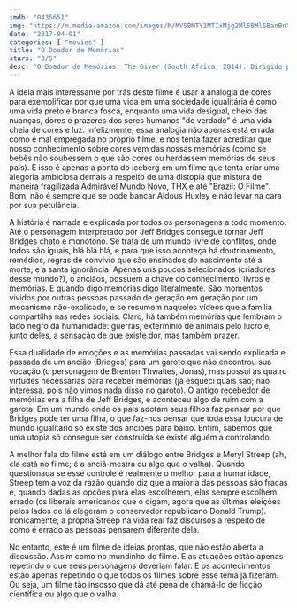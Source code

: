 ```yaml
---
imdb: "0435651"
img: "https://m.media-amazon.com/images/M/MV5BMTY1MTIxMjg2Ml5BMl5BanBnXkFtZTgwMjUyNzgwMjE@._V1_SY150_CR0,0,101,150_.jpg"
date: "2017-04-01"
categories: [ "movies" ]
title: "O Doador de Memórias"
stars: "3/5"
desc: "O Doador de Memórias. The Giver (South Africa, 2014). Dirigido por Phillip Noyce. Escrito por Michael Mitnick, Robert B. Weide, Lois Lowry. Com Jeff Bridges (The Giver), Meryl Streep (Chief Elder), Brenton Thwaites (Jonas), Alexander Skarsgård (Father), Katie Holmes (Mother), Odeya Rush (Fiona), Cameron Monaghan (Asher), Taylor Swift (Rosemary), Emma Tremblay (Lilly)."
---
```

A ideia mais interessante por trás deste filme é usar a analogia de cores para exemplificar por que uma vida em uma sociedade igualitária é como uma vida preto e branca fosca, enquanto uma vida desigual, cheio das nuanças, dores e prazeres dos seres humanos "de verdade" é uma vida cheia de cores e luz. Infelizmente, essa analogia não apenas está errada como é mal empregada no próprio filme, e nos tenta fazer acreditar que nosso conhecimento sobre cores vem das nossas memórias (como se bebês não soubessem o que são cores ou herdassem memórias de seus pais). E isso é apenas a ponta do iceberg em um filme que tenta criar uma alegoria ambiciosa demais a respeito de uma distopia que mistura de maneira fragilizada Admirável Mundo Novo, THX e até "Brazil: O Filme". Bom, não é sempre que se pode bancar Aldous Huxley e não levar na cara por sua petulância.

A história é narrada e explicada por todos os personagens a todo momento. Até o personagem interpretado por Jeff Bridges consegue tornar Jeff Bridges chato e monótono. Se trata de um mundo livre de conflitos, onde todos são iguais, blá blá blá, e para que isso aconteça há doutrinamento, remédios, regras de convívio que são ensinados do nascimento até a morte, e a santa ignorância. Apenas uns poucos selecionados (criadores desse mundo?), o anciãos, possuem a chave do conhecimento: livros e memórias. E quando digo memórias digo literalmente. São momentos vividos por outras pessoas passado de geração em geração por um mecanismo não-explicado, e se resumem naqueles vídeos que a família compartilha nas redes sociais. Claro, há também memórias que lembram o lado negro da humanidade: guerras, extermínio de animais pelo lucro e, junto deles, a sensação de que existe dor, mas também prazer.

Essa dualidade de emoções e as memórias passadas vai sendo explicada e passada de um ancião (Bridges) para um garoto que não encontrou sua vocação (o personagem de Brenton Thwaites, Jonas), mas possui as quatro virtudes necessárias para receber memórias (já esqueci quais são; não interessa, pois não vimos nada disso no garoto). O antigo recebedor de memórias era a filha de Jeff Bridges, e aconteceu algo de ruim com a garota. Em um mundo onde os pais adotam seus filhos faz pensar por que Bridges pode ter uma filha, o que faz-nos pensar que toda essa loucura de mundo igualitário só existe dos anciões para baixo. Enfim, sabemos que uma utopia só consegue ser construída se existe alguém a controlando.

A melhor fala do filme está em um diálogo entre Bridges e Meryl Streep (ah, ela está no filme; é a anciã-mestra ou algo que o valha). Quando questionada se esse controle é realmente o melhor para a humanidade, Streep tem a voz da razão quando diz que a maioria das pessoas são fracas e, quando dadas as opções para elas escolherem, elas sempre escolhem errado (os liberais americanos que o digam, agora que as últimas eleições pelos lados de lá elegeram o conservador republicano Donald Trump). Ironicamente, a própria Streep na vida real faz discursos a respeito de como é errado as pessoas pensarem diferente dela.

No entanto, este é um filme de ideias prontas, que não estão aberta a discussão. Assim como no mundinho do filme. E as atuações estão apenas repetindo o que seus personagens deveriam falar. E os acontecimentos estão apenas repetindo o que todos os filmes sobre esse tema já fizeram. Ou seja, um filme tão insosso que dá até pena de chamá-lo de ficção científica ou algo que o valha.
